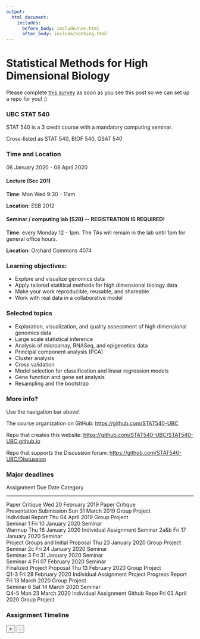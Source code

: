 ```yaml
---
output:
  html_document:
    includes:
      before_body: include/nav.html
      after_body: include/nothing.html
---
```



# Statistical Methods for High Dimensional Biology
<span style="color: red"></span>

Please complete <span style="color: blue">[this survey](https://docs.google.com/forms/d/e/1FAIpQLSd8WlRLiBRaNrNk5PEY87nLkEPjZ60BcdTMUU0JAQRyMkkNsg/viewform?usp=sf_link)</span> as soon as you see this post so we can set up a repo for you! :) 

### UBC STAT 540

STAT 540 is a 3 credit course with a mandatory computing seminar.

Cross-listed as STAT 540, BIOF 540, GSAT 540

### Time and Location

06 January 2020 - 08 April 2020

#### Lecture (Sec 201)

**Time**: Mon Wed 9:30 - 11am

**Location**: ESB 2012

#### Seminar / computing lab (S2B) -- REGISTRATION IS REQUIRED!

**Time**: every Monday 12 - 1pm. The TAs will remain in the lab until 1pm for general office hours.

**Location**: Orchard Commons 4074

### Learning objectives:

  * Explore and visualize genomics data
  * Apply tailored statitical methods for high dimensional biology data
  * Make your work reproducible, reusable, and shareable
  * Work with real data in a collaborative model

### Selected topics

  * Exploration, visualization, and quality assessment of high dimensional genomics data
  * Large scale statistical inference
  * Analysis of microarray, RNASeq, and epigenetics data
  * Principal component analysis (PCA)
  * Cluster analysis
  * Cross validation
  * Model selection for classification and linear regression models
  * Gene function and gene set analysis
  * Resampling and the bootstrap

### More info?

Use the navigation bar above!

The course organization on GitHub: <https://github.com/STAT540-UBC>  

Repo that creates this website: <https://github.com/STAT540-UBC/STAT540-UBC.github.io>

Repo that supports the Discussion forum: <https://github.com/STAT540-UBC/Discussion>

### Major deadlines

Assignment                            Due Date               Category              
------------------------------------  ---------------------  ----------------------
Paper Critique                        Wed 20 February 2019   Paper Critique        
Presentation Submission               Sun 31 March 2019      Group Project         
Individual Report                     Thu 04 April 2019      Group Project         
Seminar 1                             Fri 10 January 2020    Seminar               
Warmup                                Thu 16 January 2020    Individual Assignment 
Seminar 2a&b                          Fri 17 January 2020    Seminar               
Project Groups and Initial Proposal   Thu 23 January 2020    Group Project         
Seminar 2c                            Fri 24 January 2020    Seminar               
Seminar 3                             Fri 31 January 2020    Seminar               
Seminar 4                             Fri 07 February 2020   Seminar               
Finalized Project Proposal            Thu 13 February 2020   Group Project         
Q1-3                                  Fri 28 February 2020   Individual Assignment 
Project Progress Report               Fri 13 March 2020      Group Project         
Seminar 6                             Sat 14 March 2020      Seminar               
Q4-5                                  Mon 23 March 2020      Individual Assignment 
Github Repo                           Fri 03 April 2020      Group Project         

### Assignment Timeline

<!--html_preserve--><div id="htmlwidget-a7e14f3fb0eb2c67ab99" class="timevis html-widget" style="width:672px;height:480px;">
<div class="btn-group zoom-menu">
<button type="button" class="btn btn-default btn-lg zoom-in" title="Zoom in">+</button>
<button type="button" class="btn btn-default btn-lg zoom-out" title="Zoom out">-</button>
</div>
</div>
<script type="application/json" data-for="htmlwidget-a7e14f3fb0eb2c67ab99">{"x":{"items":[{"id":"1","content":"Warmup","start":"2020-01-16 23:59:00","Category":"Individual Assignment","style":"background-color: gold;"},{"id":"2","content":"Paper Critique","start":"2019-02-20 23:59:00","Category":"Paper Critique","style":"background-color: aqua;"},{"id":"3","content":"Q1-3","start":"2020-02-28 23:59:00","Category":"Individual Assignment","style":"background-color: pink;"},{"id":"4","content":"Q4-5","start":"2020-03-23 23:59:00","Category":"Individual Assignment","style":"background-color: pink;"},{"id":"5","content":"Project Groups and Initial Proposal","start":"2020-01-23 23:59:00","Category":"Group Project","style":"background-color: lavender;"},{"id":"6","content":"Finalized Project Proposal","start":"2020-02-13 23:59:00","Category":"Group Project","style":"background-color: lavender;"},{"id":"7","content":"Project Progress Report","start":"2020-03-13 23:59:00","Category":"Group Project","style":"background-color: lavender;"},{"id":"8","content":"Presentation Submission","start":"2019-03-31 23:59:00","Category":"Group Project","style":"background-color: lavender;"},{"id":"9","content":"Github Repo","start":"2020-04-03 23:59:00","Category":"Group Project","style":"background-color: lavender;"},{"id":"10","content":"Individual Report","start":"2019-04-04 23:59:00","Category":"Group Project","style":"background-color: lavender;"},{"id":"11","content":"Seminar 1","start":"2020-01-10 23:59:00","Category":"Seminar","style":"background-color: palegreen;"},{"id":"12","content":"Seminar 2a&b","start":"2020-01-17 23:59:00","Category":"Seminar","style":"background-color: palegreen;"},{"id":"13","content":"Seminar 2c ","start":"2020-01-24 23:59:00","Category":"Seminar","style":"background-color: palegreen;"},{"id":"14","content":"Seminar 3 ","start":"2020-01-31 23:59:00","Category":"Seminar","style":"background-color: palegreen;"},{"id":"15","content":"Seminar 4 ","start":"2020-02-07 23:59:00","Category":"Seminar","style":"background-color: palegreen;"},{"id":"16","content":" Seminar 6 ","start":"2020-03-14 23:59:00","Category":"Seminar","style":"background-color: palegreen;"}],"groups":null,"showZoom":true,"zoomFactor":0.5,"fit":true,"options":[],"height":null,"api":[]},"evals":[],"jsHooks":[]}</script><!--/html_preserve-->

